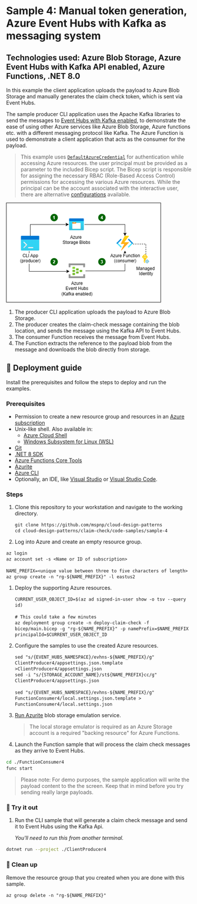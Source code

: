 # Sample 4: Manual token generation, Azure Event Hubs with Kafka as messaging system

## Technologies used: Azure Blob Storage, Azure Event Hubs with Kafka API enabled, Azure Functions, .NET 8.0

In this example the client application uploads the payload to Azure Blob Storage and manually generates the claim check token, which is sent via Event Hubs.

The sample producer CLI application uses the Apache Kafka libraries to send the messages to [Event Hubs with Kafka enabled](https://learn.microsoft.com/azure/event-hubs/event-hubs-create-kafka-enabled), to demonstrate the ease of using other Azure services like Azure Blob Storage, Azure functions etc. with a different messaging protocol like Kafka. The Azure Function is used to demonstrate a client application that acts as the consumer for the payload.

> This example uses [`DefaultAzureCredential`](https://learn.microsoft.com/dotnet/azure/sdk/authentication/#defaultazurecredential) for authentication while accessing Azure resources. the user principal must be provided as a parameter to the included Bicep script. The Bicep script is responsible for assigning the necessary RBAC (Role-Based Access Control) permissions for accessing the various Azure resources. While the principal can be the account associated with the interactive user, there are alternative [configurations](https://learn.microsoft.com/dotnet/azure/sdk/authentication/?tabs=command-line#exploring-the-sequence-of-defaultazurecredential-authentication-methods) available.

![A diagram showing a client CLI application acting as a producer and an Azure Function as the consumer, with Azure Blob Storage serving as the data store and Event Hubs as the messaging syste. The producer uploads the payload to Blob Storage, manually creates the claim-check message containing the blob location, and sends the message using the Kafka API to Event Hubs. The consumer Function receives the message from Event Hubs, extracts the reference, and dowloads the blob from the storage account.](images/sample-4-diagram.png)

1. The producer CLI application uploads the payload to Azure Blob Storage.
1. The producer creates the claim-check message containing the blob location, and sends the message using the Kafka API to Event Hubs.
1. The consumer Function receives the message from Event Hubs.
1. The Function extracts the reference to the payload blob from the message and downloads the blob directly from storage.

## :rocket: Deployment guide

Install the prerequisites and follow the steps to deploy and run the examples.

### Prerequisites

- Permission to create a new resource group and resources in an [Azure subscription](https://azure.com/free)
- Unix-like shell. Also available in:
  - [Azure Cloud Shell](https://shell.azure.com/)
  - [Windows Subsystem for Linux (WSL)](https://learn.microsoft.com/windows/wsl/install)
- [Git](https://git-scm.com/downloads)
- [.NET 8 SDK](https://dotnet.microsoft.com/download/dotnet/8.0)
- [Azure Functions Core Tools](https://learn.microsoft.com/azure/azure-functions/functions-run-local#install-the-azure-functions-core-tools)
- [Azurite](/azure/storage/common/storage-use-azurite)
- [Azure CLI](https://learn.microsoft.com/cli/azure/install-azure-cli)
- Optionally, an IDE, like  [Visual Studio](https://visualstudio.microsoft.com/downloads/) or [Visual Studio Code](https://code.visualstudio.com/).

### Steps

1. Clone this repository to your workstation and navigate to the working directory.

   ```shell
   git clone https://github.com/mspnp/cloud-design-patterns
   cd cloud-design-patterns/claim-check/code-samples/sample-4
   ```

1. Log into Azure and create an empty resource group.

  ```azurecli
  az login
  az account set -s <Name or ID of subscription>

  NAME_PREFIX=<unique value between three to five characters of length>
  az group create -n "rg-${NAME_PREFIX}" -l eastus2
  ```

1. Deploy the supporting Azure resources.

   ```azurecli
   CURRENT_USER_OBJECT_ID=$(az ad signed-in-user show -o tsv --query id)

   # This could take a few minutes
   az deployment group create -n deploy-claim-check -f bicep/main.bicep -g "rg-${NAME_PREFIX}" -p namePrefix=$NAME_PREFIX principalId=$CURRENT_USER_OBJECT_ID
   ```

1. Configure the samples to use the created Azure resources.

   ```shell
   sed "s/{EVENT_HUBS_NAMESPACE}/evhns-${NAME_PREFIX}/g" ClientProducer4/appsettings.json.template >ClientProducer4/appsettings.json
   sed -i "s/{STORAGE_ACCOUNT_NAME}/st${NAME_PREFIX}cc/g" ClientProducer4/appsettings.json

   sed "s/{EVENT_HUBS_NAMESPACE}/evhns-${NAME_PREFIX}/g" FunctionConsumer4/local.settings.json.template > FunctionConsumer4/local.settings.json
   ```

1. [Run Azurite](https://learn.microsoft.com/azure/storage/common/storage-use-azurite#run-azurite) blob storage emulation service.

   > The local storage emulator is required as an Azure Storage account is a required "backing resource" for Azure Functions.

1. Launch the Function sample that will process the claim check messages as they arrive to Event Hubs.

  ```bash
  cd ./FunctionConsumer4
  func start
  ```

  > Please note: For demo purposes, the sample application will write the payload content to the the screen. Keep that in mind before you try sending really large payloads.

### :checkered_flag: Try it out

1. Run the CLI sample that will generate a claim check message and send it to Event Hubs using the Kafka Api.

   _You'll need to run this from another terminal._

  ```bash
  dotnet run --project ./ClientProducer4
  ```

### :broom: Clean up

Remove the resource group that you created when you are done with this sample.

```azurecli
az group delete -n "rg-${NAME_PREFIX}"
```
